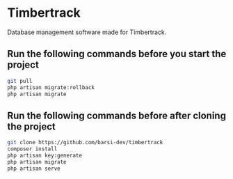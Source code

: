 # Timbertrack

Database management software made for Timbertrack.

## Run the following commands before you start the project

```bash
git pull
php artisan migrate:rollback
php artisan migrate

```

## Run the following commands before after cloning the project

```bash
git clone https://github.com/barsi-dev/timbertrack
composer install
php artisan key:generate
php artisan migrate
php artisan serve

```

